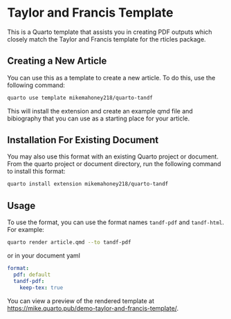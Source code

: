 # Taylor and Francis Template

This is a Quarto template that assists you in creating PDF outputs which closely match the Taylor and Francis template for the rticles package. 

## Creating a New Article

You can use this as a template to create a new article. To do this, use the following command:

```bash
quarto use template mikemahoney218/quarto-tandf
```

This will install the extension and create an example qmd file and bibiography that you can use as a starting place for your article.

## Installation For Existing Document

You may also use this format with an existing Quarto project or document. From the quarto project or document directory, run the following command to install this format:

```bash
quarto install extension mikemahoney218/quarto-tandf
```

## Usage

To use the format, you can use the format names `tandf-pdf` and `tandf-html`. For example:

```bash
quarto render article.qmd --to tandf-pdf
```

or in your document yaml

```yaml
format:
  pdf: default
  tandf-pdf:
    keep-tex: true    
```

You can view a preview of the rendered template at <https://mike.quarto.pub/demo-taylor-and-francis-template/>.
